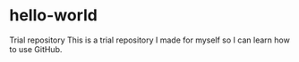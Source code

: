 # hello-world
Trial repository
This is a trial repository I made for myself so I can learn how to use GitHub. 
